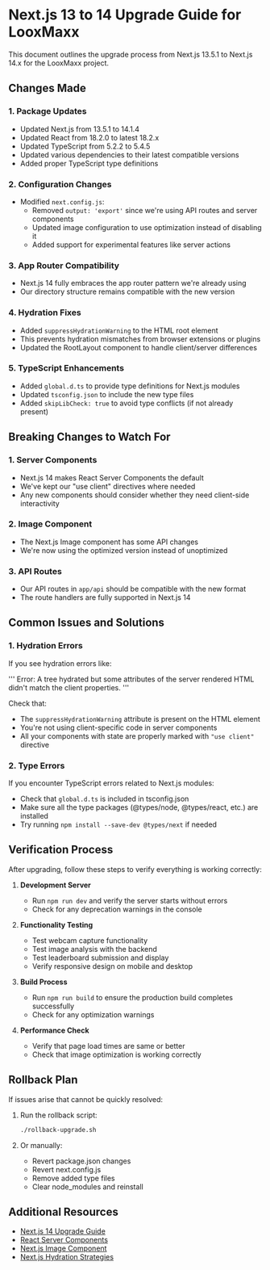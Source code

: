 # Next.js 13 to 14 Upgrade Guide for LooxMaxx

This document outlines the upgrade process from Next.js 13.5.1 to Next.js 14.x for the LooxMaxx project.

## Changes Made

### 1. Package Updates

- Updated Next.js from 13.5.1 to 14.1.4
- Updated React from 18.2.0 to latest 18.2.x
- Updated TypeScript from 5.2.2 to 5.4.5
- Updated various dependencies to their latest compatible versions
- Added proper TypeScript type definitions

### 2. Configuration Changes

- Modified `next.config.js`:
  - Removed `output: 'export'` since we're using API routes and server components
  - Updated image configuration to use optimization instead of disabling it
  - Added support for experimental features like server actions

### 3. App Router Compatibility

- Next.js 14 fully embraces the app router pattern we're already using
- Our directory structure remains compatible with the new version

### 4. Hydration Fixes

- Added `suppressHydrationWarning` to the HTML root element
- This prevents hydration mismatches from browser extensions or plugins
- Updated the RootLayout component to handle client/server differences

### 5. TypeScript Enhancements

- Added `global.d.ts` to provide type definitions for Next.js modules
- Updated `tsconfig.json` to include the new type files
- Added `skipLibCheck: true` to avoid type conflicts (if not already present)

## Breaking Changes to Watch For

### 1. Server Components

- Next.js 14 makes React Server Components the default
- We've kept our "use client" directives where needed
- Any new components should consider whether they need client-side interactivity

### 2. Image Component

- The Next.js Image component has some API changes
- We're now using the optimized version instead of unoptimized

### 3. API Routes

- Our API routes in `app/api` should be compatible with the new format
- The route handlers are fully supported in Next.js 14

## Common Issues and Solutions

### 1. Hydration Errors

If you see hydration errors like:

'''
Error: A tree hydrated but some attributes of the server rendered HTML didn't match the client properties.
'''

Check that:

- The `suppressHydrationWarning` attribute is present on the HTML element
- You're not using client-specific code in server components
- All your components with state are properly marked with `"use client"` directive

### 2. Type Errors

If you encounter TypeScript errors related to Next.js modules:

- Check that `global.d.ts` is included in tsconfig.json
- Make sure all the type packages (@types/node, @types/react, etc.) are installed
- Try running `npm install --save-dev @types/next` if needed

## Verification Process

After upgrading, follow these steps to verify everything is working correctly:

1. **Development Server**
   - Run `npm run dev` and verify the server starts without errors
   - Check for any deprecation warnings in the console

2. **Functionality Testing**
   - Test webcam capture functionality
   - Test image analysis with the backend
   - Test leaderboard submission and display
   - Verify responsive design on mobile and desktop

3. **Build Process**
   - Run `npm run build` to ensure the production build completes successfully
   - Check for any optimization warnings

4. **Performance Check**
   - Verify that page load times are same or better
   - Check that image optimization is working correctly

## Rollback Plan

If issues arise that cannot be quickly resolved:

1. Run the rollback script:

   ```bash
   ./rollback-upgrade.sh
   ```

2. Or manually:
   - Revert package.json changes
   - Revert next.config.js
   - Remove added type files
   - Clear node_modules and reinstall

## Additional Resources

- [Next.js 14 Upgrade Guide](https://nextjs.org/docs/messages/app-router-migration)
- [React Server Components](https://nextjs.org/docs/app/building-your-application/rendering/server-components)
- [Next.js Image Component](https://nextjs.org/docs/app/api-reference/components/image)
- [Next.js Hydration Strategies](https://nextjs.org/docs/messages/react-hydration-error)
